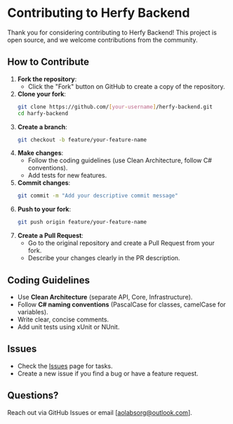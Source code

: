 # Contributing to Herfy Backend

Thank you for considering contributing to Herfy Backend! This project is open source, and we welcome contributions from the community.

## How to Contribute
1. **Fork the repository**:
   - Click the "Fork" button on GitHub to create a copy of the repository.
2. **Clone your fork**:
   ```bash
   git clone https://github.com/[your-username]/herfy-backend.git
   cd harfy-backend
   ```
3. **Create a branch**:
   ```bash
   git checkout -b feature/your-feature-name
   ```
4. **Make changes**:
   - Follow the coding guidelines (use Clean Architecture, follow C# conventions).
   - Add tests for new features.
5. **Commit changes**:
   ```bash
   git commit -m "Add your descriptive commit message"
   ```
6. **Push to your fork**:
   ```bash
   git push origin feature/your-feature-name
   ```
7. **Create a Pull Request**:
   - Go to the original repository and create a Pull Request from your fork.
   - Describe your changes clearly in the PR description.

## Coding Guidelines
- Use **Clean Architecture** (separate API, Core, Infrastructure).
- Follow **C# naming conventions** (PascalCase for classes, camelCase for variables).
- Write clear, concise comments.
- Add unit tests using xUnit or NUnit.

## Issues
- Check the [Issues](https://github.com/AOLabs/herfy-backend/issues) page for tasks.
- Create a new issue if you find a bug or have a feature request.

## Questions?
Reach out via GitHub Issues or email [aolabsorg@outlook.com].
